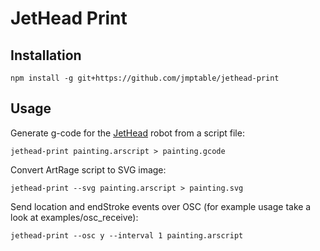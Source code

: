 # JetHead Print

## Installation

    npm install -g git+https://github.com/jmptable/jethead-print

## Usage

Generate g-code for the [JetHead](https://github.com/jmptable/jethead) robot from a script file:

`jethead-print painting.arscript > painting.gcode`

Convert ArtRage script to SVG image:

`jethead-print --svg painting.arscript > painting.svg`

Send location and endStroke events over OSC (for example usage take a look at examples/osc_receive):

`jethead-print --osc y --interval 1 painting.arscript`
